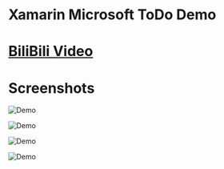 # Xamarin Microsoft ToDo Demo
# [BiliBili Video](https://www.bilibili.com/video/BV1uE411V7gm)

# Screenshots

![Demo](https://github.com/HenJigg/Xamarin.MsToDo/tree/master/img/1.jpg)

![Demo](https://github.com/HenJigg/Xamarin.MsToDo/tree/master/img/2.jpg)

![Demo](https://github.com/HenJigg/Xamarin.MsToDo/tree/master/img/3.jpg)

![Demo](https://github.com/HenJigg/Xamarin.MsToDo/tree/master/img/4.jpg)
